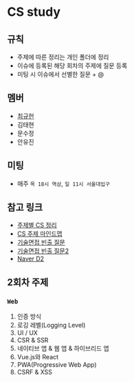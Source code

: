 # CS study

## 규칙
* 주제에 따른 정리는 개인 폴더에 정리
* 이슈에 등록된 해당 회차의 주제에 질문 등록
* 미팅 시 이슈에서 선별한 질문 + @

## 멤버
* [최규헌](./KUMA/)
* 김태현
* 문수정
* 안유진

## 미팅
* 매주 `목 18시 역삼`, `일 11시 서울대입구`

## 참고 링크
* [주제별 CS 정리](https://gyoogle.dev/blog/)
* [CS 주제 마인드맵](https://gitmind.com/app/docs/mgackf37)
* [기술면접 빈출 질문](https://garden1500.tistory.com/11)
* [기술면접 빈출 질문2](https://minchoi0912.tistory.com/93)
* [Naver D2](https://d2.naver.com/home)

## 2회차 주제
### `Web`
1. 인증 방식
2. 로깅 레벨(Logging Level)
3. UI / UX
4. CSR & SSR
5. 네이티브 앱 & 웹 앱 & 하이브리드 앱
6. Vue.js와 React
7. PWA(Progressive Web App)
8. CSRF & XSS
